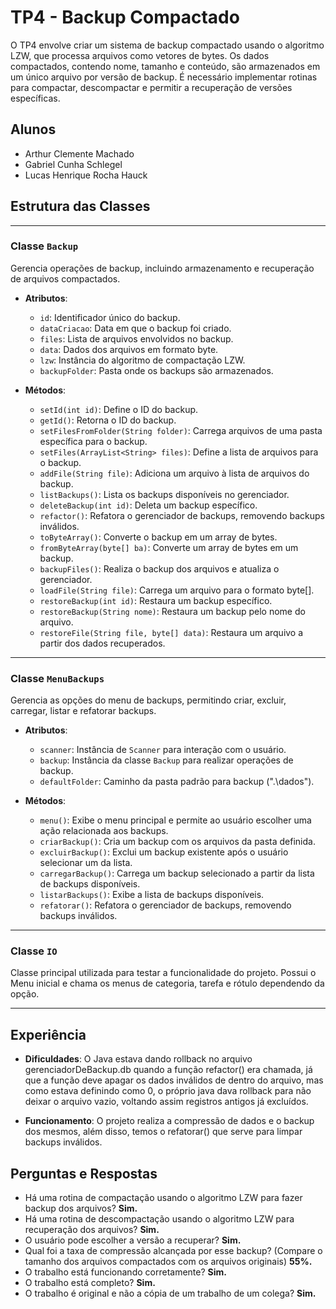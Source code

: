 # TP4 - Backup Compactado

O TP4 envolve criar um sistema de backup compactado usando o algoritmo LZW, que processa arquivos como vetores de bytes. Os dados compactados, contendo nome, tamanho e conteúdo, são armazenados em um único arquivo por versão de backup. É necessário implementar rotinas para compactar, descompactar e permitir a recuperação de versões específicas.

## Alunos

- Arthur Clemente Machado
- Gabriel Cunha Schlegel
- Lucas Henrique Rocha Hauck

## Estrutura das Classes
---

### Classe `Backup`
Gerencia operações de backup, incluindo armazenamento e recuperação de arquivos compactados.

- **Atributos**:
  - `id`: Identificador único do backup.
  - `dataCriacao`: Data em que o backup foi criado.
  - `files`: Lista de arquivos envolvidos no backup.
  - `data`: Dados dos arquivos em formato byte.
  - `lzw`: Instância do algoritmo de compactação LZW.
  - `backupFolder`: Pasta onde os backups são armazenados.

- **Métodos**:
  - `setId(int id)`: Define o ID do backup.
  - `getId()`: Retorna o ID do backup.
  - `setFilesFromFolder(String folder)`: Carrega arquivos de uma pasta específica para o backup.
  - `setFiles(ArrayList<String> files)`: Define a lista de arquivos para o backup.
  - `addFile(String file)`: Adiciona um arquivo à lista de arquivos do backup.
  - `listBackups()`: Lista os backups disponíveis no gerenciador.
  - `deleteBackup(int id)`: Deleta um backup específico.
  - `refactor()`: Refatora o gerenciador de backups, removendo backups inválidos.
  - `toByteArray()`: Converte o backup em um array de bytes.
  - `fromByteArray(byte[] ba)`: Converte um array de bytes em um backup.
  - `backupFiles()`: Realiza o backup dos arquivos e atualiza o gerenciador.
  - `loadFile(String file)`: Carrega um arquivo para o formato byte[].
  - `restoreBackup(int id)`: Restaura um backup específico.
  - `restoreBackup(String nome)`: Restaura um backup pelo nome do arquivo.
  - `restoreFile(String file, byte[] data)`: Restaura um arquivo a partir dos dados recuperados.


---

### Classe `MenuBackups`
Gerencia as opções do menu de backups, permitindo criar, excluir, carregar, listar e refatorar backups.

- **Atributos**:
  - `scanner`: Instância de `Scanner` para interação com o usuário.
  - `backup`: Instância da classe `Backup` para realizar operações de backup.
  - `defaultFolder`: Caminho da pasta padrão para backup (".\\dados").

- **Métodos**:
  - `menu()`: Exibe o menu principal e permite ao usuário escolher uma ação relacionada aos backups.
  - `criarBackup()`: Cria um backup com os arquivos da pasta definida.
  - `excluirBackup()`: Exclui um backup existente após o usuário selecionar um da lista.
  - `carregarBackup()`: Carrega um backup selecionado a partir da lista de backups disponíveis.
  - `listarBackups()`: Exibe a lista de backups disponíveis.
  - `refatorar()`: Refatora o gerenciador de backups, removendo backups inválidos.

---

### Classe `IO`
Classe principal utilizada para testar a funcionalidade do projeto. Possui o Menu inicial e chama os menus de categoria, tarefa e rótulo dependendo da opção.

---

## Experiência

- **Dificuldades**: O Java estava dando rollback no arquivo gerenciadorDeBackup.db quando a função refactor() era chamada, já que a função deve apagar os dados inválidos de dentro do arquivo, mas como estava definindo como 0, o próprio java dava rollback para não deixar o arquivo vazio, voltando assim registros antigos já excluídos.
  
- **Funcionamento**: O projeto realiza a compressão de dados e o backup dos mesmos, além disso, temos o refatorar() que serve para limpar backups inválidos.


## Perguntas e Respostas

- Há uma rotina de compactação usando o algoritmo LZW para fazer backup dos arquivos? **Sim.**
- Há uma rotina de descompactação usando o algoritmo LZW para recuperação dos arquivos? **Sim.**
- O usuário pode escolher a versão a recuperar? **Sim.**
- Qual foi a taxa de compressão alcançada por esse backup? (Compare o tamanho dos arquivos compactados com os arquivos originais) **55%.**
- O trabalho está funcionando corretamente? **Sim.**
- O trabalho está completo? **Sim.**
- O trabalho é original e não a cópia de um trabalho de um colega? **Sim.**

